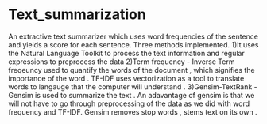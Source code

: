# Text_summarization
An extractive text summarizer which uses word frequencies of the sentence and yields a score for each sentence. Three methods implemented. 
1)It uses the Natural Language Toolkit to process the text information and regular expressions to preprocess the data
2)Term frequency - Inverse Term freqeuncy used to quantify the words of the document , which signifies the importance of the word . 
TF-IDF uses vectorization as a tool to translate words to langauge that the computer will understand . 
3)Gensim-TextRank - Gensim is used to summarize the text . An adavantage of gensim is that we will not have to go through preprocessing of the data 
as we did with word frequency and TF-IDF. Gensim removes stop words , stems text on its own .

